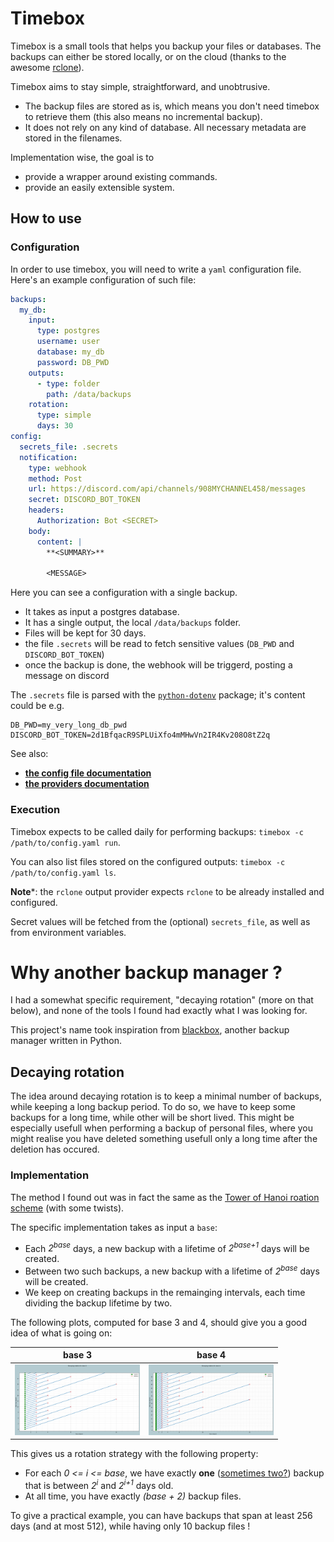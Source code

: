# Timebox

Timebox is a small tools that helps you backup your files or databases. The backups can either be stored locally, or on the cloud (thanks to the awesome [rclone](https://rclone.org/)).

Timebox aims to stay simple, straightforward, and unobtrusive. 
 - The backup files are stored as is, which means you don't need timebox to retrieve them (this also means no incremental backup).
 - It does not rely on any kind of database. All necessary metadata are stored in the filenames.

Implementation wise, the goal is to 
 - provide a wrapper around existing commands.
 - provide an easily extensible system.
 
## How to use

### Configuration

In order to use timebox, you will need to write a `yaml` configuration file. Here's an example configuration of such file:

```yaml
backups:
  my_db:
    input:
      type: postgres
      username: user
      database: my_db
      password: DB_PWD
    outputs:
      - type: folder
        path: /data/backups
    rotation:
      type: simple
      days: 30
config:
  secrets_file: .secrets
  notification:
    type: webhook
    method: Post
    url: https://discord.com/api/channels/908MYCHANNEL458/messages
    secret: DISCORD_BOT_TOKEN
    headers:
      Authorization: Bot <SECRET>
    body:
      content: |
        **<SUMMARY>**

        <MESSAGE>
```

Here you can see a configuration with a single backup. 
 - It takes as input a postgres database.
 - It has a single output, the local `/data/backups` folder.
 - Files will be kept for 30 days.
 - the file `.secrets` will be read to fetch sensitive values (`DB_PWD` and `DISCORD_BOT_TOKEN`)
 - once the backup is done, the webhook will be triggerd, posting a message on discord

The `.secrets` file is parsed with the [`python-dotenv`](https://pypi.org/project/python-dotenv/) package; it's content could be e.g. 
```
DB_PWD=my_very_long_db_pwd
DISCORD_BOT_TOKEN=2d1BfqacR9SPLUiXfo4mMHwVn2IR4Kv208O8tZ2q
```

See also:
- **[the config file documentation](/docs/main.md)**
- **[the providers documentation](/docs/providers.md)**

### Execution

Timebox expects to be called daily for performing backups: `timebox -c /path/to/config.yaml run`.

You can also list files stored on the configured outputs:  `timebox -c /path/to/config.yaml ls`.

**Note***: the `rclone` output provider expects `rclone` to be already installed and configured.

Secret values will be fetched from the (optional) `secrets_file`, as well as from environment variables.

# Why another backup manager ?

I had a somewhat specific requirement, "decaying rotation" (more on that below), and none of the tools I found had exactly what I was looking for.

This project's name took inspiration from [blackbox](https://github.com/lemonsaurus/blackbox), another backup manager written in Python.


## Decaying rotation

The idea around decaying rotation is to keep a minimal number of backups, while keeping a long backup period. To do so, we have to keep some backups for a long time, while other will be short lived. This might be especially usefull when performing a backup of personal files, where you might realise you have deleted something usefull only a long time after the deletion has occured.

### Implementation

The method I found out was in fact the same as the [Tower of Hanoi roation scheme](https://en.wikipedia.org/wiki/Backup_rotation_scheme#Tower_of_Hanoi) (with some twists).

The specific implementation takes as input a `base`:

 - Each *2<sup>base</sup>* days, a new backup with a lifetime of *2<sup>base+1</sup>* days will be created.
 - Between two such backups, a new backup with a lifetime of *2<sup>base</sup>* days will be created.
 - We keep on creating backups in the remainging intervals, each time dividing the backup lifetime by two.
 
The following plots, computed for base 3 and 4, should give you a good idea of what is going on:

| base 3 | base 4 |
| ------------- |:-------------:|
| <img src="./notebooks/base3.png" alt="decaying backup, base 3" width="200"/> | <img src="./notebooks/base4.png" alt="decaying backup, base 4" width="200"/> |

This gives us a rotation strategy with the following property:
 
- For each *0 <= i <= base*, we have exactly **one** ([sometimes two?](https://xkcd.com/2248/)) backup that is between *2<sup>i</sup>* and *2<sup>i+1</sup>* days old.
- At all time, you have exactly *(base + 2)* backup files.

To give a practical example, you can have backups that span at least 256 days (and at most 512), while having only 10 backup files !
